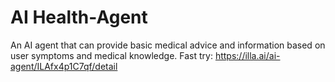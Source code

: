# AI Health-Agent
An AI agent that can provide basic medical advice and information based on user symptoms and medical knowledge.
Fast try: https://illa.ai/ai-agent/ILAfx4p1C7qf/detail

